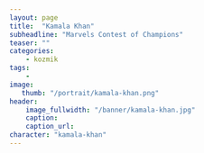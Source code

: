 ```yaml
---
layout: page
title:  "Kamala Khan"
subheadline: "Marvels Contest of Champions"
teaser: ""
categories:
    - kozmik
tags:
    -
image:
   thumb: "/portrait/kamala-khan.png"
header:
    image_fullwidth: "/banner/kamala-khan.jpg"
    caption: 
    caption_url:  
character: "kamala-khan"
---
```

